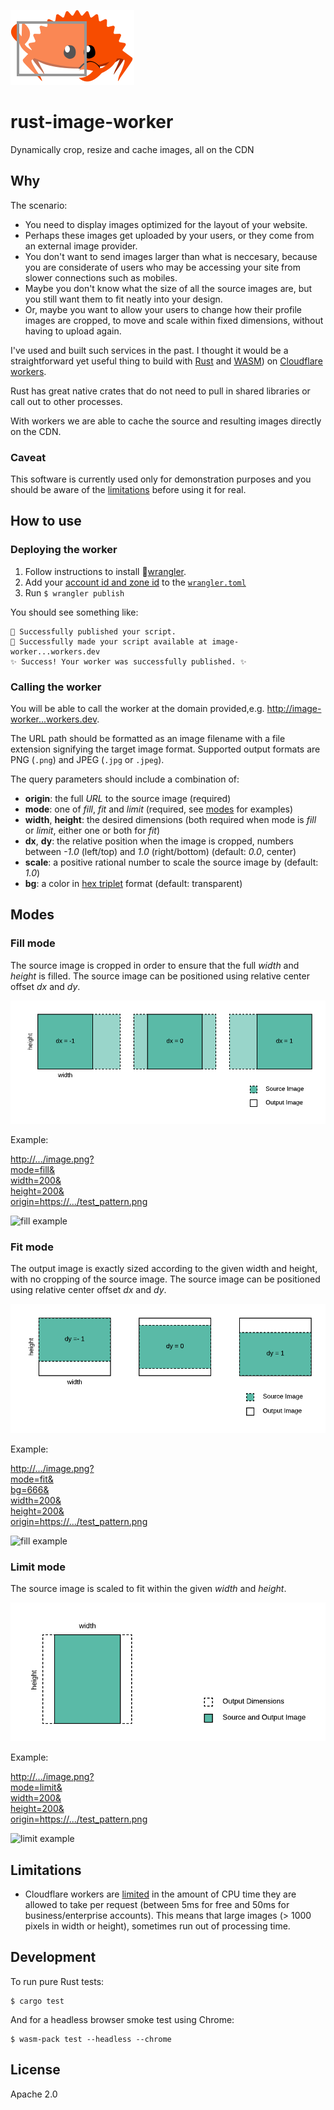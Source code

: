 ![fill mode](docs/images/rusty.svg)

# rust-image-worker

Dynamically crop, resize and cache images, all on the CDN

## Why

The scenario:

- You need to display images optimized for the layout of your website.
- Perhaps these images get uploaded by your users, or they come from an external image provider.
- You don't want to send images larger than what is neccesary, because you are considerate of users who may be accessing your site from slower connections such as mobiles.
- Maybe you don't know what the size of all the source images are, but you still want them to fit neatly into your design.
- Or, maybe you want to allow your users to change how their profile images are cropped, to move and scale within fixed dimensions, without having to upload again.

I've used and built such services in the past. I thought it would be a straightforward yet useful thing to build with [Rust](https://www.rust-lang.org) and [WASM](https://webassembly.org)) on [Cloudflare workers](https://www.cloudflare.com/en-gb/products/cloudflare-workers/).

Rust has great native crates that do not need to pull in shared libraries or call out to other processes.

With workers we are able to cache the source and resulting images directly on the CDN.

### Caveat

This software is currently used only for demonstration purposes and you should be aware of the [limitations](#limitations) before using it for real.

## How to use

### Deploying the worker

1. Follow instructions to install 🤠[wrangler](https://github.com/cloudflare/wrangler).
2. Add your [account id and zone id](https://workers.cloudflare.com/docs/quickstart/api-keys/) to the [`wrangler.toml`](wrangler.toml)
3. Run `$ wrangler publish`

You should see something like:

```
🥳 Successfully published your script.
🥳 Successfully made your script available at image-worker...workers.dev
✨ Success! Your worker was successfully published. ✨
```

### Calling the worker

You will be able to call the worker at the domain provided,e.g. [http://image-worker...workers.dev](http://factorymethod.uk/image).

The URL path should be formatted as an image filename with a file extension signifying the target image format. Supported output formats are PNG (`.png`) and JPEG (`.jpg` or `.jpeg`).

The query parameters should include a combination of:

- **origin**: the full _URL_ to the source image (required)
- **mode**: one of _fill_, _fit_ and _limit_ (required, see [modes](#modes) for examples)
- **width**, **height**: the desired dimensions (both required when mode is _fill_ or _limit_, either one or both for _fit_)
- **dx**, **dy**: the relative position when the image is cropped, numbers between _-1.0_ (left/top) and _1.0_ (right/bottom) (default: _0.0_, center)
- **scale**: a positive rational number to scale the source image by (default: _1.0_)
- **bg**: a color in [hex triplet](https://en.wikipedia.org/wiki/Web_colors#Hex_triplet) format (default: transparent)

## Modes

### Fill mode

The source image is cropped in order to ensure that the full _width_ and _height_ is filled. The source image can be positioned using relative center offset _dx_ and _dy_.

![fill mode](docs/images/fill.png)

Example:

[http://.../image.png?<br/>mode=fill&<br/>width=200&<br/>height=200&<br/>origin=https://.../test_pattern.png](http://factorymethod.uk/image.png?mode=fill&width=200&height=200&origin=http://factorymethod.uk/test_pattern.png)

![fill example](http://factorymethod.uk/image.png?mode=fill&width=200&height=200&origin=http://factorymethod.uk/test_pattern.png)

### Fit mode

The output image is exactly sized according to the given width and height, with no cropping of the source image. The source image can be positioned using relative center offset _dx_ and _dy_.

![fit mode](docs/images/fit.png)

Example:

[http://.../image.png?<br/>mode=fit&<br/>bg=666&<br/>width=200&<br/>height=200&<br/>origin=https://.../test_pattern.png](http://factorymethod.uk/image.png?bg=666&mode=fit&width=200&height=200&origin=http://factorymethod.uk/test_pattern.png)

![fill example](http://factorymethod.uk/image.png?bg=666&mode=fit&width=200&height=200&origin=http://factorymethod.uk/test_pattern.png)

### Limit mode

The source image is scaled to fit within the given _width_ and _height_.

![limit mode](docs/images/limit.png)

Example:

[http://.../image.png?<br/>mode=limit&<br/>width=200&<br/>height=200&<br/>origin=https://.../test_pattern.png](http://factorymethod.uk/image.png?mode=limit&width=200&height=200&origin=http://factorymethod.uk/test_pattern.png)

![limit example](http://factorymethod.uk/image.png?mode=limit&width=200&height=200&origin=http://factorymethod.uk/test_pattern.png)

## Limitations

- Cloudflare workers are [limited](https://developers.cloudflare.com/workers/writing-workers/resource-limits/) in the amount of CPU time they are allowed to take per request (between 5ms for free and 50ms for business/enterprise accounts). This means that large images (> 1000 pixels in width or height), sometimes run out of processing time.

## Development

To run pure Rust tests:

```
$ cargo test
```

And for a headless browser smoke test using Chrome:

```
$ wasm-pack test --headless --chrome
```

## License

Apache 2.0
